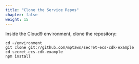 ```yaml
---
title: "Clone the Service Repos"
chapter: false
weight: 15
---
```


Inside the Cloud9 environment, clone the repository:

```
cd ~/environment
git clone git://github.com/mptaws/secret-ecs-cdk-example
cd secret-ecs-cdk-example
npm install
```